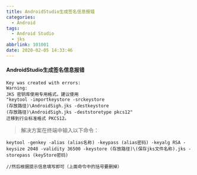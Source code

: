 ```yaml
---
title: AndroidStudio生成签名信息报错
categories:
  - Android
tags:
  - Android Studio
  - jks
abbrlink: 101001
date: 2020-02-05 14:33:46
---
```


#### AndroidStudio生成签名信息报错

```
Key was created with errors:
Warning:
JKS 密钥库使用专用格式。建议使用 
"keytool -importkeystore -srckeystore
(存放路径)\AndroidSigh.jks -destkeystore
(存放路径)\AndroidSigh.jks -deststoretype pkcs12"
迁移到行业标准格式 PKCS12。

```

> 解决方案在终端中输入以下命令：

```
keytool -genkey -alias (alias名称) -keypass (alias密码) -keyalg RSA -keysize 2048 -validity 36500 -keystore (存放路径)\(保存jks文件名称).jks -storepass (keyStore密码)

//然后根据提示信息填写即可（上面命令中的括号要删掉）

```


